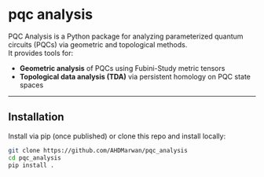 # pqc analysis

PQC Analysis is a Python package for analyzing parameterized quantum circuits (PQCs) via geometric and topological methods.  
It provides tools for:

- **Geometric analysis** of PQCs using Fubini-Study metric tensors
- **Topological data analysis (TDA)** via persistent homology on PQC state spaces

---

## Installation

Install via pip (once published) or clone this repo and install locally:

```bash
git clone https://github.com/AHDMarwan/pqc_analysis
cd pqc_analysis
pip install .
